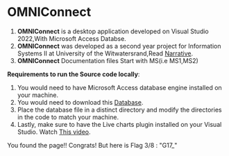# OMNIConnect

1. **OMNIConnect** is a desktop application developed on Visual Studio 2022,With Microsoft Access Databse.
2. **OMNIConnect** was developed as a second year project for Information Systems II at University of the Witwatersrand,Read [Narrative](https://github.com/DimakatsoMatlaila/OMNIConnect/blob/master/ProjectNarrative.txt).
3. **OMNIConnect** Documentation files Start with MS(i.e MS1,MS2)

**Requirements to run the Source code locally**:

1. You would need to have Microsoft Access database engine installed on your machine.
2. You would need to download this [Database](https://github.com/DimakatsoMatlaila/OMNIConnect/blob/master/OMNIConnectSystemDB.accdb).
3. Place the database file in a distinct directory and modify the directories in the code to match your machine.
4. Lastly, make sure to have the Live charts plugin installed on your Visual Studio. Watch [This video](https://www.youtube.com/watch?v=abzRwBe6Qsc).

You found the page!! Congrats! But here is Flag 3/8 : "G17_"
